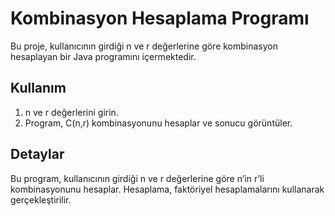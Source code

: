 # Kombinasyon Hesaplama Programı

Bu proje, kullanıcının girdiği n ve r değerlerine göre kombinasyon hesaplayan bir Java programını içermektedir.

## Kullanım

1. n ve r değerlerini girin.
2. Program, C(n,r) kombinasyonunu hesaplar ve sonucu görüntüler.

## Detaylar

Bu program, kullanıcının girdiği n ve r değerlerine göre n’in r’li kombinasyonunu hesaplar. Hesaplama, faktöriyel hesaplamalarını kullanarak gerçekleştirilir.


